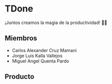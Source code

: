 # TDone
¡Juntos creamos la magia de la productividad! 💼✨
## Miembros
- Carlos Alexander Cruz Mamani
- Jorge Luis Kalla Vallejos
- Miguel Angel Quenta Pardo
## Producto 
